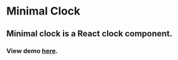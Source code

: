 # Minimal Clock

## Minimal clock is a React clock component.

### View demo [here](https://devkolasani.github.io/minimalclock/).
